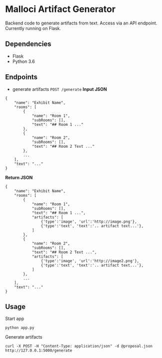 # Malloci Artifact Generator

Backend code to generate artifacts from text. Access via an API endpoint. Currently running on Flask.

## Dependencies
- Flask
- Python 3.6

## Endpoints
- generate artifacts `POST /generate` 
**Input JSON**
```
{
    "name": "Exhibit Name",
    "rooms": [
        {
            "name": "Room 1",
            "subRooms": [],
            "text": "## Room 1 ..."
        },
        {
            "name": "Room 2",
            "subRooms": [],
            "text": "## Room 2 Text ..."
        },
        ...
    ],
    "text": "..."
}

```

**Return JSON**
```
{
    "name": "Exhibit Name",
    "rooms": [
        {
            "name": "Room 1",
            "subRooms": [],
            "text": "## Room 1 ...",
            "artifacts": [
            	{'type':'image', 'url':'http://image.png'},
            	{'type':'text', 'text':'.. artifact text...'},
            ]
        },
        {
            "name": "Room 2",
            "subRooms": [],
            "text": "## Room 2 Text ...",
            "artifacts": [
            	{'type':'image', 'url':'http://image2.png'},
            	{'type':'text', 'text':'.. artifact text...'},
            ]
        },
        ...
    ],
    "text": "..."
}

```

## Usage

Start app
```
python app.py 
```

Generate artifacts
```
curl -X POST -H "Content-Type: application/json" -d @proposal.json http://127.0.0.1:5000/generate
```